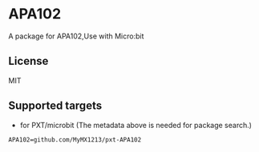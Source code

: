 # APA102

A package for APA102,Use with Micro:bit

## License

MIT

## Supported targets

* for PXT/microbit
(The metadata above is needed for package search.)

```package
APA102=github.com/MyMX1213/pxt-APA102
```
